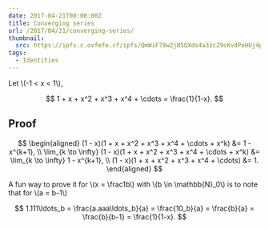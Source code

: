```yaml
---
date: 2017-04-21T00:00:00Z
title: Converging series
url: /2017/04/21/converging-series/
thumbnail:
  src: https://ipfs.c.ovfefe.cf/ipfs/QmWiF78w2jN5QXdo4a3zcZ9cKvdPoHUj4pTLpxg3xP3KBP
tags:
  - Identities
---
```


Let \\(-1 < x < 1\\),

$$
1 + x + x^2 + x^3 + x^4 + \cdots = \frac{1}{1-x}.
$$

<!--more-->
## Proof

$$
\begin{aligned}
(1 - x)(1 + x + x^2 + x^3 + x^4 + \cdots + x^k) &= 1 - x^{k+1}, \\
\lim_{k \to \infty} (1 - x)(1 + x + x^2 + x^3 + x^4 + \cdots + x^k) &= \lim_{k \to \infty} 1 - x^{k+1}, \\
(1 - x)(1 + x + x^2 + x^3 + x^4 + \cdots) &= 1.
\end{aligned}
$$

A fun way to prove it for \\(x = \frac1b\\) with \\(b \in \mathbb{N}_0\\) is to note that for \\(a = b-1\\)

$$
1.111\ldots_b = \frac{a.aaa\ldots_b}{a} = \frac{10_b}{a} = \frac{b}{a} = \frac{b}{b-1} = \frac{1}{1-x}.
$$
